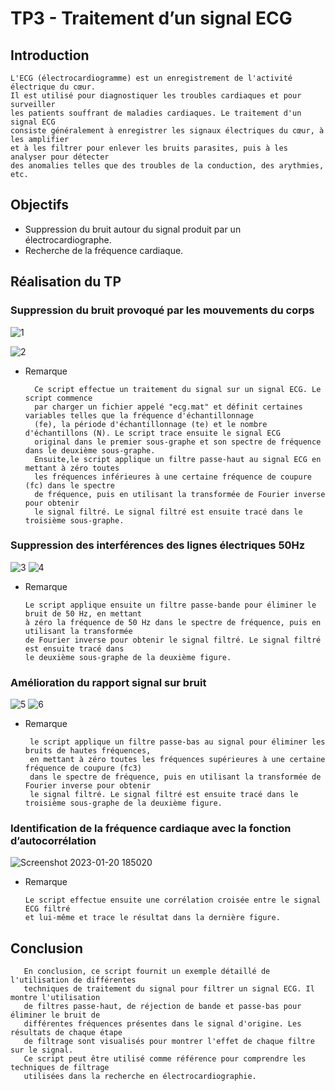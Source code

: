 # TP3 - Traitement d’un signal ECG
  
## Introduction
    L'ECG (électrocardiogramme) est un enregistrement de l'activité électrique du cœur.
    Il est utilisé pour diagnostiquer les troubles cardiaques et pour surveiller 
    les patients souffrant de maladies cardiaques. Le traitement d'un signal ECG 
    consiste généralement à enregistrer les signaux électriques du cœur, à les amplifier
    et à les filtrer pour enlever les bruits parasites, puis à les analyser pour détecter
    des anomalies telles que des troubles de la conduction, des arythmies, etc.
    
## Objectifs
  -  Suppression du bruit autour du signal produit par un électrocardiographe.
  - Recherche de la fréquence cardiaque. 
    
## Réalisation du TP
### Suppression du bruit provoqué par les mouvements du corps
  
   ![1](https://user-images.githubusercontent.com/78149349/213771903-9b022cf1-d44b-41e9-9979-1f139a6c6512.png)

   ![2](https://user-images.githubusercontent.com/78149349/213771911-2aac3d3e-aaba-42dc-862c-681f4832b963.png)
   
- Remarque

        Ce script effectue un traitement du signal sur un signal ECG. Le script commence
        par charger un fichier appelé "ecg.mat" et définit certaines variables telles que la fréquence d'échantillonnage 
        (fe), la période d'échantillonnage (te) et le nombre d'échantillons (N). Le script trace ensuite le signal ECG 
        original dans le premier sous-graphe et son spectre de fréquence dans le deuxième sous-graphe.
        Ensuite,le script applique un filtre passe-haut au signal ECG en mettant à zéro toutes 
        les fréquences inférieures à une certaine fréquence de coupure (fc) dans le spectre
        de fréquence, puis en utilisant la transformée de Fourier inverse pour obtenir 
        le signal filtré. Le signal filtré est ensuite tracé dans le troisième sous-graphe.

### Suppression des interférences des lignes électriques 50Hz 
 
   ![3](https://user-images.githubusercontent.com/78149349/213771979-7f711650-aa2b-4ec5-b01e-384522c523f0.png)
   ![4](https://user-images.githubusercontent.com/78149349/213771993-c66c0d27-e876-4173-a6e9-547049549246.png)   
   
  - Remarque 
    
        Le script applique ensuite un filtre passe-bande pour éliminer le bruit de 50 Hz, en mettant
        à zéro la fréquence de 50 Hz dans le spectre de fréquence, puis en utilisant la transformée
        de Fourier inverse pour obtenir le signal filtré. Le signal filtré est ensuite tracé dans
        le deuxième sous-graphe de la deuxième figure.

### Amélioration du rapport signal sur bruit

   ![5](https://user-images.githubusercontent.com/78149349/213772179-de764703-4d85-4684-9d19-a9a6b93da304.png)
   ![6](https://user-images.githubusercontent.com/78149349/213772196-ef9f6cd5-45cc-4dfc-8081-99fb07c16a68.png)
   
- Remarque
  
       le script applique un filtre passe-bas au signal pour éliminer les bruits de hautes fréquences, 
       en mettant à zéro toutes les fréquences supérieures à une certaine fréquence de coupure (fc3)
       dans le spectre de fréquence, puis en utilisant la transformée de Fourier inverse pour obtenir
       le signal filtré. Le signal filtré est ensuite tracé dans le troisième sous-graphe de la deuxième figure.

### Identification de la fréquence cardiaque avec la fonction d’autocorrélation
   
   ![Screenshot 2023-01-20 185020](https://user-images.githubusercontent.com/78149349/213772284-6bcbd423-8be9-4acd-ba49-1def3eb5c1ef.png)
   
- Remarque

      Le script effectue ensuite une corrélation croisée entre le signal ECG filtré 
      et lui-même et trace le résultat dans la dernière figure.
      
## Conclusion
       
       En conclusion, ce script fournit un exemple détaillé de l'utilisation de différentes
       techniques de traitement du signal pour filtrer un signal ECG. Il montre l'utilisation
       de filtres passe-haut, de réjection de bande et passe-bas pour éliminer le bruit de 
       différentes fréquences présentes dans le signal d'origine. Les résultats de chaque étape
       de filtrage sont visualisés pour montrer l'effet de chaque filtre sur le signal. 
       Ce script peut être utilisé comme référence pour comprendre les techniques de filtrage 
       utilisées dans la recherche en électrocardiographie.
